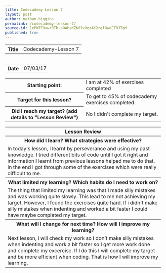 ```yaml
---
title: Codecademy-Lesson 7
layout: post
author: nathan.higgins
permalink: /codecademy-lesson-7/
source-id: 1ePWTFOvwrRTh-pOAbaKZK0lvUezAY2rgfOwoET9JTgM
published: true
---
```

<table>
  <tr>
    <th>Title</th>
    <td>Codecademy-Lesson 7</td>
  <tr>
<table>

<table>
  <tr>
    <th>Date</th>
    <td>07/03/17</td>
  </tr>
</table>


<table>
  <tr>
    <th>Starting point:</th>
    <td>I am at 42% of exercises completed</td>
  </tr>
  <tr>
    <th>Target for this lesson?</th>
    <td>To get to 45% of codecademy exercises completed.</td>
  </tr>
  <tr>
    <th>Did I reach my target? 
(add details to "Lesson Review")</th>
    <td> No I didn't complete my target.</td>
  </tr>
</table>


<table>
  <tr>
    <th>Lesson Review</th>
  </tr>
  <tr>
    <th>How did I learn? What strategies were effective? </th>
  </tr>
  <tr>
    <td>In today's lesson, I learnt by perseverance and using my past knowledge. I tried different bits of code until I got it right and information I learnt from previous lessons helped me to do that. In the end I got through some of the exercises which were really difficult to me.</td>
  </tr>
  <tr>
    <th>What limited my learning? Which habits do I need to work on? </th>
  </tr>
  <tr>
    <td>The thing that limited my learning was that I made silly mistakes and was working quite slowly. This lead to me not achieving my target. However, I found the exercises quite hard. If i didn't make silly mistakes when indenting and worked a bit faster I could have maybe completed my target.</td>
  </tr>
  <tr>
    <th>What will I change for next time? How will I improve my learning?</th>
  </tr>
  <tr>
    <td>Next lesson, I will check my work so I don’t make silly mistakes when indenting and work a bit faster so I get more work done and complete my excercise. If I do this I will complete my target and be more efficient when coding. That is how I will improve my learning.</td>
  </tr>
</table>


